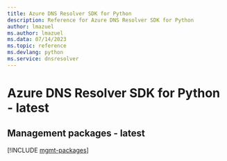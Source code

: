```yaml
---
title: Azure DNS Resolver SDK for Python
description: Reference for Azure DNS Resolver SDK for Python
author: lmazuel
ms.author: lmazuel
ms.data: 07/14/2023
ms.topic: reference
ms.devlang: python
ms.service: dnsresolver
---
```

# Azure DNS Resolver SDK for Python - latest

## Management packages - latest
[!INCLUDE [mgmt-packages](dns-resolver-mgmt-index.md)]